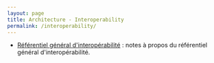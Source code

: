 ```yaml
---
layout: page
title: Architecture - Interoperability
permalink: /interoperability/
---
```


- [Référentiel général d'interopérabilité](../interoperability-rgi) : notes à propos du référentiel général d'interopérabilité.